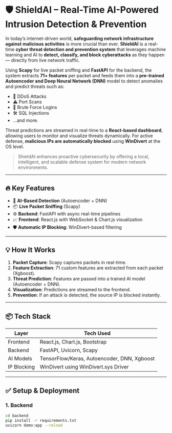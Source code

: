 # 🛡️ ShieldAI – Real-Time AI-Powered Intrusion Detection & Prevention

In today’s internet-driven world, **safeguarding network infrastructure against malicious activities** is more crucial than ever. **ShieldAI** is a real-time **cyber threat detection and prevention system** that leverages machine learning and AI to **detect, classify, and block cyberattacks** as they happen — directly from live network traffic.

Using **Scapy** for live packet sniffing and **FastAPI** for the backend, the system extracts **71+ features** per packet and feeds them into a **pre-trained Autoencoder and Deep Neural Network (DNN)** model to detect anomalies and predict threats such as:

- 🚨 DDoS Attacks  
- ⚠️ Port Scans  
- 🔑 Brute Force Logins  
- 🛠️ SQL Injections  
- ...and more.

Threat predictions are streamed in real-time to a **React-based dashboard**, allowing users to monitor and visualize threats dynamically. For active defense, **malicious IPs are automatically blocked** using **WinDivert** at the OS level.

> ShieldAI enhances proactive cybersecurity by offering a local, intelligent, and scalable defense system for modern network environments.

---

## 🔥 Key Features

- 🧠 **AI-Based Detection** (Autoencoder + DNN)
- 📦 **Live Packet Sniffing** (Scapy)
- ⚙️ **Backend**: FastAPI with async real-time pipelines
- 📈 **Frontend**: React.js with WebSocket & Chart.js visualization
- 🛡️ **Automatic IP Blocking**: WinDivert-based filtering

---

## 💡 How It Works

1. **Packet Capture**: Scapy captures packets in real-time.
2. **Feature Extraction**: 71 custom features are extracted from each packet (Xgboost).
3. **Threat Prediction**: Features are passed into a trained AI model (Autoencoder + DNN).
4. **Visualization**: Predictions are streamed to the frontend.
5. **Prevention**: If an attack is detected, the source IP is blocked instantly.

---

## 📦 Tech Stack

| Layer         | Tech Used                          |
|---------------|------------------------------------|
| Frontend      | React.js, Chart.js, Bootstrap      |
| Backend       | FastAPI, Uvicorn, Scapy            |
| AI Models     | TensorFlow/Keras, Autoencoder, DNN, Xgboost |
| IP Blocking   | WinDivert using WinDivert.sys Driver|


---

## ✅ Setup & Deployment

### 1. Backend

```bash
cd backend
pip install -r requirements.txt
uvicorn demo:app --reload
